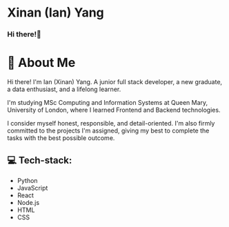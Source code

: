 # Xinan (Ian) Yang

### Hi there!👋

# 🚀 About Me
Hi there! I'm Ian (Xinan) Yang. A junior full stack developer, a new graduate, a data enthusiast, and a lifelong learner.

I'm studying MSc Computing and Information Systems at Queen Mary, University of London, where I learned Frontend and Backend technologies.

I consider myself honest, responsible, and detail-oriented. I'm also firmly committed to the projects I'm assigned, giving my best to complete the tasks with the best possible outcome.

## 💻 Tech-stack:
- Python
- JavaScript
- React
- Node.js
- HTML
- CSS
